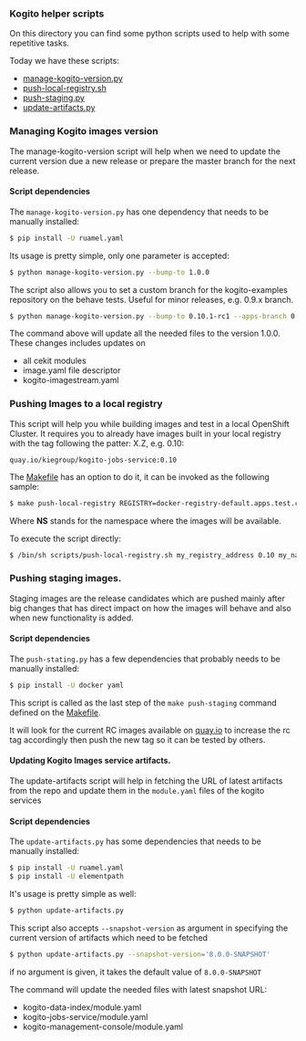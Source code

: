 ### Kogito helper scripts

On this directory you can find some python scripts used to help with some repetitive tasks.

Today we have these scripts:

- [manage-kogito-version.py](manage-kogito-version.py)
- [push-local-registry.sh](push-local-registry.sh)
- [push-staging.py](push-staging.py)
- [update-artifacts.py](update-artifacts.py)

### Managing Kogito images version

The manage-kogito-version script will help when we need to update the current version due a new release or prepare the
master branch for the next release.

#### Script dependencies

The `manage-kogito-version.py` has one dependency that needs to be manually installed:

```bash
$ pip install -U ruamel.yaml
```

Its usage is pretty simple, only one parameter is accepted:

```bash
$ python manage-kogito-version.py --bump-to 1.0.0  
```

The script also allows you to set a custom branch for the kogito-examples repository on the behave tests. Useful for minor
releases, e.g. 0.9.x branch.

```bash
$ python manage-kogito-version.py --bump-to 0.10.1-rc1 --apps-branch 0.10.x
```


The command above will update all the needed files to the version 1.0.0. These changes includes updates on

 - all cekit modules
 - image.yaml file descriptor
 - kogito-imagestream.yaml
 

### Pushing Images to a local registry

This script will help you while building images and test in a local OpenShift Cluster. It requires you to already have
images built in your local registry with the tag following the patter: X.Z, e.g. 0.10:

```text
quay.io/kiegroup/kogito-jobs-service:0.10
```

The [Makefile](../Makefile) has an option to do it, it can be invoked as the following sample:

```bash
$ make push-local-registry REGISTRY=docker-registry-default.apps.test.cloud NS=test-1
```

Where **NS** stands for the namespace where the images will be available.

To execute the script directly:

```bash
$ /bin/sh scripts/push-local-registry.sh my_registry_address 0.10 my_namespace
```


### Pushing staging images.

Staging images are the release candidates which are pushed mainly after big changes that has direct impact on how
the images will behave and also when new functionality is added.

#### Script dependencies

The `push-stating.py` has a few dependencies that probably needs to be manually installed:

```bash
$ pip install -U docker yaml
```

This script is called as the last step of the `make push-staging` command defined on the [Makefile](../Makefile).

It will look for the current RC images available on [quay.io](https://quay.io/organization/kiegroup) to increase the rc tag 
accordingly then push the new tag so it can be tested by others. 

#### Updating Kogito Images service artifacts.

The update-artifacts script will help in fetching the URL of latest artifacts from the repo
and update them in the `module.yaml` files of the kogito services

#### Script dependencies

The `update-artifacts.py` has some dependencies that needs to be manually installed:

```bash
$ pip install -U ruamel.yaml
$ pip install -U elementpath
```
It's usage is pretty simple as well:

```bash
$ python update-artifacts.py
```

This script also accepts `--snapshot-version` as argument in specifying the current version of artifacts which need to be fetched

```bash
$ python update-artifacts.py --snapshot-version='8.0.0-SNAPSHOT'
```
if no argument is given, it takes the default value of `8.0.0-SNAPSHOT`

The command will update the needed files with latest snapshot URL:

 - kogito-data-index/module.yaml
 - kogito-jobs-service/module.yaml
 - kogito-management-console/module.yaml